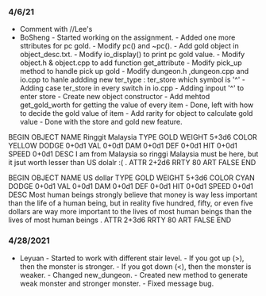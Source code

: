 ### 4/6/21
* Comment with //Lee's
* BoSheng - Started working on the assignment.
          - Added one more sttributes for pc gold.
          - Modify pc() and ~pc().
          - Add gold object in object_desc.txt.
          - Modify io_display() to print pc gold value.
          - Modify object.h & object.cpp to add function get_attribute
          - Modify pick_up method to handle pick up gold
          - Modify dungeon.h ,dungeon.cpp and io.cpp to hanle addding new ter_type : ter_store which symbol is '^'
          - Adding case ter_store in every switch in io.cpp
          - Adding inpout '^' to enter store
          - Create new object constructor
          - Add mehtod get_gold_worth for getting the value of every item
          - Done, left with how to decide the gold value of item
          - Add rarity for object to calculate gold value
          - Done with the store and gold new feature. 

BEGIN OBJECT
NAME Ringgit Malaysia
TYPE GOLD
WEIGHT 5+3d6
COLOR YELLOW
DODGE 0+0d1
VAL 0+0d1
DAM 0+0d1
DEF 0+0d1
HIT 0+0d1
SPEED 0+0d1
DESC
I am from Malaysia so ringgi Malaysia must be here, but it jsut worth 
lesser than US dolalr :(
.
ATTR 2+2d6
RRTY 80
ART FALSE
END

BEGIN OBJECT
NAME US dollar
TYPE GOLD
WEIGHT 5+3d6
COLOR CYAN
DODGE 0+0d1
VAL 0+0d1
DAM 0+0d1
DEF 0+0d1
HIT 0+0d1
SPEED 0+0d1
DESC
Most human beings strongly believe that money is way less important than
the life of a human being, but in reality five hundred, fifty, or even 
five dollars are way more important to the lives of most human beings 
than the lives of most human beings
.
ATTR 2+3d6
RRTY 80
ART FALSE
END

### 4/28/2021
* Leyuan - Started to work with different stair level.
         - If you got up (>), then the monster is stronger.
         - If you got down (<), then the monster is weaker.
         - Changed new_dungeon. 
         - Created new method to generate weak monster and stronger monster.
         - Fixed message bug.